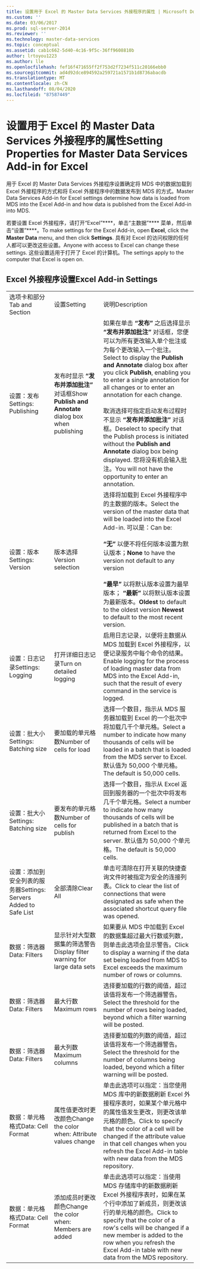 ```yaml
---
title: 设置用于 Excel 的 Master Data Services 外接程序的属性 | Microsoft Docs
ms.custom: ''
ms.date: 03/06/2017
ms.prod: sql-server-2014
ms.reviewer: ''
ms.technology: master-data-services
ms.topic: conceptual
ms.assetid: cab1c662-5d40-4c16-9f5c-36ff9608810b
author: lrtoyou1223
ms.author: lle
ms.openlocfilehash: fef16f471655ff2f753d2f7234f511c20166ebb0
ms.sourcegitcommit: ad4d92dce894592a259721a1571b1d8736abacdb
ms.translationtype: MT
ms.contentlocale: zh-CN
ms.lasthandoff: 08/04/2020
ms.locfileid: "87587449"
---
```

# <a name="setting-properties-for-master-data-services-add-in-for-excel"></a><span data-ttu-id="0fe41-102">设置用于 Excel 的 Master Data Services 外接程序的属性</span><span class="sxs-lookup"><span data-stu-id="0fe41-102">Setting Properties for Master Data Services Add-in for Excel</span></span>
  <span data-ttu-id="0fe41-103">用于 Excel 的 Master Data Services 外接程序设置确定将 MDS 中的数据加载到 Excel 外接程序的方式和将 Excel 外接程序中的数据发布到 MDS 的方式。</span><span class="sxs-lookup"><span data-stu-id="0fe41-103">Master Data Services Add-in for Excel settings determine how data is loaded from MDS into the Excel Add-in and how data is published from the Excel Add-in into MDS.</span></span>  
  
 <span data-ttu-id="0fe41-104">若要设置 Excel 外接程序，请打开“Excel”\*\*\*\*，单击“主数据”\*\*\*\* 菜单，然后单击“设置”\*\*\*\*。</span><span class="sxs-lookup"><span data-stu-id="0fe41-104">To make settings for the Excel Add-in, open **Excel**, click the **Master Data** menu, and then click **Settings**.</span></span> <span data-ttu-id="0fe41-105">具有对 Excel 的访问权限的任何人都可以更改这些设置。</span><span class="sxs-lookup"><span data-stu-id="0fe41-105">Anyone with access to Excel can change these settings.</span></span> <span data-ttu-id="0fe41-106">这些设置适用于打开了 Excel 的计算机。</span><span class="sxs-lookup"><span data-stu-id="0fe41-106">The settings apply to the computer that Excel is open on.</span></span>  
  
## <a name="excel-add-in-settings"></a><span data-ttu-id="0fe41-107">Excel 外接程序设置</span><span class="sxs-lookup"><span data-stu-id="0fe41-107">Excel Add-in Settings</span></span>  
  
||||  
|-|-|-|  
|<span data-ttu-id="0fe41-108">选项卡和部分</span><span class="sxs-lookup"><span data-stu-id="0fe41-108">Tab and Section</span></span>|<span data-ttu-id="0fe41-109">设置</span><span class="sxs-lookup"><span data-stu-id="0fe41-109">Setting</span></span>|<span data-ttu-id="0fe41-110">说明</span><span class="sxs-lookup"><span data-stu-id="0fe41-110">Description</span></span>|  
|<span data-ttu-id="0fe41-111">设置：发布</span><span class="sxs-lookup"><span data-stu-id="0fe41-111">Settings: Publishing</span></span>|<span data-ttu-id="0fe41-112">发布时显示 **“发布并添加批注”** 对话框</span><span class="sxs-lookup"><span data-stu-id="0fe41-112">Show **Publish and Annotate** dialog box when publishing</span></span>|<span data-ttu-id="0fe41-113">如果在单击 **“发布”** 之后选择显示 **“发布并添加批注”** 对话框，您便可以为所有更改输入单个批注或为每个更改输入一个批注。</span><span class="sxs-lookup"><span data-stu-id="0fe41-113">Select to display the **Publish and Annotate** dialog box after you click **Publish**, enabling you to enter a single annotation for all changes or to enter an annotation for each change.</span></span><br /><br /> <span data-ttu-id="0fe41-114">取消选择可指定启动发布过程时不显示 **“发布并添加批注”** 对话框。</span><span class="sxs-lookup"><span data-stu-id="0fe41-114">Deselect to specify that the Publish process is initiated without the **Publish and Annotate** dialog box being displayed.</span></span> <span data-ttu-id="0fe41-115">您将没有机会输入批注。</span><span class="sxs-lookup"><span data-stu-id="0fe41-115">You will not have the opportunity to enter an annotation.</span></span>|  
|<span data-ttu-id="0fe41-116">设置：版本</span><span class="sxs-lookup"><span data-stu-id="0fe41-116">Settings: Version</span></span>|<span data-ttu-id="0fe41-117">版本选择</span><span class="sxs-lookup"><span data-stu-id="0fe41-117">Version selection</span></span>|<span data-ttu-id="0fe41-118">选择将加载到 Excel 外接程序中的主数据的版本。</span><span class="sxs-lookup"><span data-stu-id="0fe41-118">Select the version of the master data that will be loaded into the Excel Add-in.</span></span> <span data-ttu-id="0fe41-119">可以是：</span><span class="sxs-lookup"><span data-stu-id="0fe41-119">Can be:</span></span><br /><br /> <span data-ttu-id="0fe41-120">**“无”** 以便不将任何版本设置为默认版本；</span><span class="sxs-lookup"><span data-stu-id="0fe41-120">**None** to have the version not default to any version</span></span><br /><br /> <span data-ttu-id="0fe41-121">**“最早”** 以将默认版本设置为最早版本； **“最新”** 以将默认版本设置为最新版本。</span><span class="sxs-lookup"><span data-stu-id="0fe41-121">**Oldest** to default to the oldest version **Newest** to default to the most recent version.</span></span>|  
|<span data-ttu-id="0fe41-122">设置：日志记录</span><span class="sxs-lookup"><span data-stu-id="0fe41-122">Settings: Logging</span></span>|<span data-ttu-id="0fe41-123">打开详细日志记录</span><span class="sxs-lookup"><span data-stu-id="0fe41-123">Turn on detailed logging</span></span>|<span data-ttu-id="0fe41-124">启用日志记录，以便将主数据从 MDS 加载到 Excel 外接程序，以便记录服务中每个命令的结果。</span><span class="sxs-lookup"><span data-stu-id="0fe41-124">Enable logging for the process of loading master data from MDS into the Excel Add-in, such that the result of every command in the service is logged.</span></span>|  
|<span data-ttu-id="0fe41-125">设置：批大小</span><span class="sxs-lookup"><span data-stu-id="0fe41-125">Settings: Batching size</span></span>|<span data-ttu-id="0fe41-126">要加载的单元格数</span><span class="sxs-lookup"><span data-stu-id="0fe41-126">Number of cells for load</span></span>|<span data-ttu-id="0fe41-127">选择一个数目，指示从 MDS 服务器加载到 Excel 的一个批次中将加载几千个单元格。</span><span class="sxs-lookup"><span data-stu-id="0fe41-127">Select a number to indicate how many thousands of cells will be loaded in a batch that is loaded from the MDS server to Excel.</span></span> <span data-ttu-id="0fe41-128">默认值为 50,000 个单元格。</span><span class="sxs-lookup"><span data-stu-id="0fe41-128">The default is 50,000 cells.</span></span>|  
|<span data-ttu-id="0fe41-129">设置：批大小</span><span class="sxs-lookup"><span data-stu-id="0fe41-129">Settings: Batching size</span></span>|<span data-ttu-id="0fe41-130">要发布的单元格数</span><span class="sxs-lookup"><span data-stu-id="0fe41-130">Number of cells for publish</span></span>|<span data-ttu-id="0fe41-131">选择一个数目，指示从 Excel 返回到服务器的一个批次中将发布几千个单元格。</span><span class="sxs-lookup"><span data-stu-id="0fe41-131">Select a number to indicate how many thousands of cells will be published in a batch that is returned from Excel to the server.</span></span> <span data-ttu-id="0fe41-132">默认值为 50,000 个单元格。</span><span class="sxs-lookup"><span data-stu-id="0fe41-132">The default is 50,000 cells.</span></span>|  
|<span data-ttu-id="0fe41-133">设置：添加到安全列表的服务器</span><span class="sxs-lookup"><span data-stu-id="0fe41-133">Settings: Servers Added to Safe List</span></span>|<span data-ttu-id="0fe41-134">全部清除</span><span class="sxs-lookup"><span data-stu-id="0fe41-134">Clear All</span></span>|<span data-ttu-id="0fe41-135">单击可清除在打开关联的快捷查询文件时被指定为安全的连接列表。</span><span class="sxs-lookup"><span data-stu-id="0fe41-135">Click to clear the list of connections that were designated as safe when the associated shortcut query file was opened.</span></span>|  
|<span data-ttu-id="0fe41-136">数据：筛选器</span><span class="sxs-lookup"><span data-stu-id="0fe41-136">Data: Filters</span></span>|<span data-ttu-id="0fe41-137">显示针对大型数据集的筛选警告</span><span class="sxs-lookup"><span data-stu-id="0fe41-137">Display filter warning for large data sets</span></span>|<span data-ttu-id="0fe41-138">如果要从 MDS 中加载到 Excel 的数据集超过最大行数或列数，则单击此选项会显示警告。</span><span class="sxs-lookup"><span data-stu-id="0fe41-138">Click to display a warning if the data set being loaded from MDS to Excel exceeds the maximum number of rows or columns.</span></span>|  
|<span data-ttu-id="0fe41-139">数据：筛选器</span><span class="sxs-lookup"><span data-stu-id="0fe41-139">Data: Filters</span></span>|<span data-ttu-id="0fe41-140">最大行数</span><span class="sxs-lookup"><span data-stu-id="0fe41-140">Maximum rows</span></span>|<span data-ttu-id="0fe41-141">选择要加载的行数的阈值，超过该值将发布一个筛选器警告。</span><span class="sxs-lookup"><span data-stu-id="0fe41-141">Select the threshold for the number of rows being loaded, beyond which a filter warning will be posted.</span></span>|  
|<span data-ttu-id="0fe41-142">数据：筛选器</span><span class="sxs-lookup"><span data-stu-id="0fe41-142">Data: Filters</span></span>|<span data-ttu-id="0fe41-143">最大列数</span><span class="sxs-lookup"><span data-stu-id="0fe41-143">Maximum columns</span></span>|<span data-ttu-id="0fe41-144">选择要加载的列数的阈值，超过该值将发布一个筛选器警告。</span><span class="sxs-lookup"><span data-stu-id="0fe41-144">Select the threshold for the number of columns being loaded, beyond which a filter warning will be posted.</span></span>|  
|<span data-ttu-id="0fe41-145">数据：单元格格式</span><span class="sxs-lookup"><span data-stu-id="0fe41-145">Data: Cell Format</span></span>|<span data-ttu-id="0fe41-146">属性值更改时更改颜色</span><span class="sxs-lookup"><span data-stu-id="0fe41-146">Change the color when: Attribute values change</span></span>|<span data-ttu-id="0fe41-147">单击此选项可以指定：当您使用 MDS 库中的新数据刷新 Excel 外接程序表时，如果某个单元格中的属性值发生更改，则更改该单元格的颜色。</span><span class="sxs-lookup"><span data-stu-id="0fe41-147">Click to specify that the color of a cell will be changed if the attribute value in that cell changes when you refresh the Excel Add-in table with new data from the MDS repository.</span></span>|  
|<span data-ttu-id="0fe41-148">数据：单元格格式</span><span class="sxs-lookup"><span data-stu-id="0fe41-148">Data: Cell Format</span></span>|<span data-ttu-id="0fe41-149">添加成员时更改颜色</span><span class="sxs-lookup"><span data-stu-id="0fe41-149">Change the color when: Members are added</span></span>|<span data-ttu-id="0fe41-150">单击此选项可以指定：当使用 MDS 存储库中的新数据刷新 Excel 外接程序表时，如果在某个行中添加了新成员，则更改该行的单元格的颜色。</span><span class="sxs-lookup"><span data-stu-id="0fe41-150">Click to specify that the color of a row's cells will be changed if a new member is added to the row when you refresh the Excel Add-in table with new data from the MDS repository.</span></span>|  
  
  
